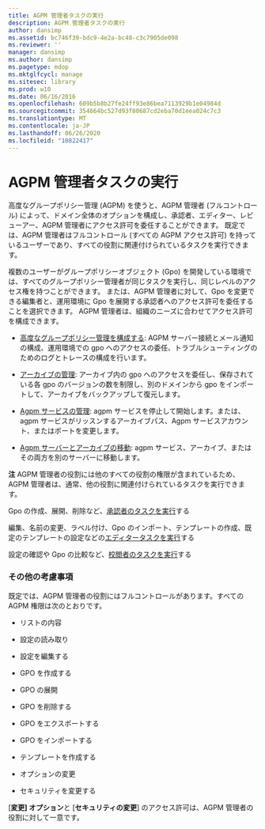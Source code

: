 ```yaml
---
title: AGPM 管理者タスクの実行
description: AGPM 管理者タスクの実行
author: dansimp
ms.assetid: bc746f39-bdc9-4e2a-bc48-c3c7905de098
ms.reviewer: ''
manager: dansimp
ms.author: dansimp
ms.pagetype: mdop
ms.mktglfcycl: manage
ms.sitesec: library
ms.prod: w10
ms.date: 06/16/2016
ms.openlocfilehash: 609b5b8b27fe24ff93e86bea7113929b1e04984d
ms.sourcegitcommit: 354664bc527d93f80687cd2eba70d1eea024c7c3
ms.translationtype: MT
ms.contentlocale: ja-JP
ms.lasthandoff: 06/26/2020
ms.locfileid: "10822417"
---
```

# AGPM 管理者タスクの実行


高度なグループポリシー管理 (AGPM) を使うと、AGPM 管理者 (フルコントロール) によって、ドメイン全体のオプションを構成し、承認者、エディター、レビューアー、AGPM 管理者にアクセス許可を委任することができます。 既定では、AGPM 管理者はフルコントロール (すべての AGPM アクセス許可) を持っているユーザーであり、すべての役割に関連付けられているタスクを実行できます。

複数のユーザーがグループポリシーオブジェクト (Gpo) を開発している環境では、すべてのグループポリシー管理者が同じタスクを実行し、同じレベルのアクセス権を持つことができます。 または、AGPM 管理者に対して、Gpo を変更できる編集者と、運用環境に Gpo を展開する承認者へのアクセス許可を委任することを選択できます。 AGPM 管理者は、組織のニーズに合わせてアクセス許可を構成できます。

-   [高度なグループポリシー管理を構成する](configuring-advanced-group-policy-management-agpm40.md): AGPM サーバー接続とメール通知の構成、運用環境での gpo へのアクセスの委任、トラブルシューティングのためのログとトレースの構成を行います。

-   [アーカイブの管理](managing-the-archive-agpm40.md): アーカイブ内の gpo へのアクセスを委任し、保存されている各 gpo のバージョンの数を制限し、別のドメインから gpo をインポートして、アーカイブをバックアップして復元します。

-   [Agpm サービスの管理](managing-the-agpm-service-agpm40.md): agpm サービスを停止して開始します。または、agpm サービスがリッスンするアーカイブパス、Agpm サービスアカウント、またはポートを変更します。

-   [Agpm サーバーとアーカイブの移動](move-the-agpm-server-and-the-archive-agpm40.md): agpm サービス、アーカイブ、またはその両方を別のサーバーに移動します。

**注** AGPM 管理者の役割には他のすべての役割の権限が含まれているため、AGPM 管理者は、通常、他の役割に関連付けられているタスクを実行できます。

Gpo の作成、展開、削除など、[承認者のタスクを実行](performing-approver-tasks-agpm40.md)する

編集、名前の変更、ラベル付け、Gpo のインポート、テンプレートの作成、既定のテンプレートの設定などの[エディタータスクを実行](performing-editor-tasks-agpm40.md)する

設定の確認や Gpo の比較など、[校閲者のタスクを実行](performing-reviewer-tasks-agpm40.md)する

 

### その他の考慮事項

既定では、AGPM 管理者の役割にはフルコントロールがあります。すべての AGPM 権限は次のとおりです。

-   リストの内容

-   設定の読み取り

-   設定を編集する

-   GPO を作成する

-   GPO の展開

-   GPO を削除する

-   GPO をエクスポートする

-   GPO をインポートする

-   テンプレートを作成する

-   オプションの変更

-   セキュリティを変更する

[**変更] オプション**と [**セキュリティの変更**] のアクセス許可は、AGPM 管理者の役割に対して一意です。

 

 





